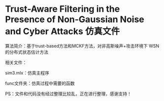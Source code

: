 # Trust-Aware Filtering in the Presence of Non-Gaussian Noise and Cyber Attacks 仿真文件

算法简介：基于trust-based方法和MCKF方法，对非高斯噪声+攻击环境下 WSN 的分布式状态估计方法 


相关文件：

sim3.mlx：仿真主程序

func文件夹：仿真过程中需要的函数

PS：文件和代码没有经过整理比较乱，正在进行整理，感谢支持！
